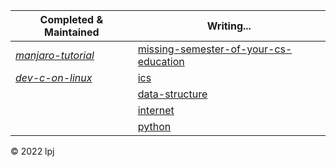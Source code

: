 
<link rel="stylesheet" href="//at.alicdn.com/t/font_3437655_n611w0e15t.css">

| Completed & Maintained                                                                                   | Writing...                                                                                          |
|----------------------------------------------------------------------------------------------------------|-----------------------------------------------------------------------------------------------------|
| <i class="iconfont icon-manjaro" /> [manjaro-tutorial](https://cs-notes-lpj.github.io/manjaro-tutorial/) | [missing-semester-of-your-cs-education](https://cs-notes-lpj.github.io/mit-missing-semester-tools/) |
| <i class="iconfont icon-c-original" /> [dev-c-on-linux](https://cs-notes-lpj.github.io/dev-c-on-linux/)  | [ics](https://cs-notes-lpj.github.io/ics/)                                                          |
|                                                                                                          | [data-structure](https://cs-notes-lpj.github.io/data-structure/)                                    |
|                                                                                                          | [internet](https://cs-notes-lpj.github.io/Internet/)                                                |
|                                                                                                          | [python](https://cs-notes-lpj.github.io/Python/)                                                    |

© 2022 lpj

